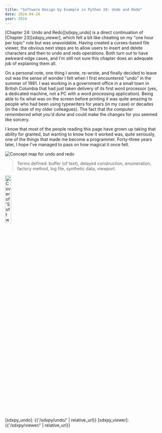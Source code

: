 ```yaml
---
title: "Software Design by Example in Python 24: Undo and Redo"
date: 2024-04-24
year: 2024
---
```


[Chapter 24: Undo and Redo][sdxpy_undo]
is a direct continuation of [Chapter 23][sdxpy_viewer],
which felt a bit like cheating on my "one hour per topic" rule
but was unavoidable.
Having created a curses-based file viewer,
the obvious next steps are to allow users to insert and delete characters
and then to undo and redo operations.
Both turn out to have awkward edge cases,
and I'm still not sure this chapter does an adequate job of explaining them all.

On a personal note,
one thing I wrote, re-wrote, and finally decided to leave out was
the sense of wonder I felt when I first encountered "undo" in the summer of 1981.
I was working in a government office in a small town in British Columbia
that had just taken delivery of its first word processor
(yes, a dedicated machine, not a PC with a word processing application).
Being able to fix what was on the screen before printing it
was quite amazing to people who had been using typewriters for years (in my case)
or decades (in the case of my older colleagues).
The fact that *the computer remembered what you'd done*
and could make the changes for you
seemed like sorcery.

I know that most of the people reading this page have grown up taking that ability for granted,
but wanting to know how it worked was,
quite seriously,
one of the things that made me become a programmer.
Forty-three years later,
I hope I've managed to pass on how magical it once felt.

<img class="centered" src="{{'/sdxpy/undo/concept_map.svg' | relative_url}}" alt="Concept map for undo and redo"/>

> Terms defined: buffer (of text), delayed construction, enumeration, factory method, log file, synthetic data, viewport.

<a href="https://www.routledge.com/Software-Design-by-Example-A-Tool-Based-Introduction-with-Python/Wilson/p/book/9781032725215"><img src="{{'/sdxpy/sdxpy-cover.png' | relative_url}}" alt="Cover of 'Software Design by Example'" width="20%" class="centered">
</a>

[sdxpy_undo]: {{'/sdxpy/undo/' | relative_url}}
[sdxpy_viewer]: {{'/sdxpy/viewer/' | relative_url}}
